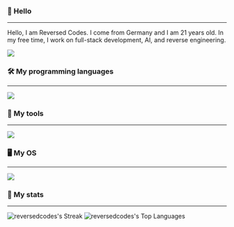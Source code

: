 ### 👋 Hello
___
Hello, I am Reversed Codes. I come from Germany and I am 21 years old. In my free time, I work on full-stack development, AI, and reverse engineering.

[![](https://visitcount.itsvg.in/api?id=RealBytes86&label=Profile%20Views&color=1&icon=0&pretty=false)](https://visitcount.itsvg.in)

### 🛠️ My programming languages
___
<img src="https://skillicons.dev/icons?i=c,cpp,cs,python,rust,java,js,php"/>

### 🧰 My tools
___
<img src="https://skillicons.dev/icons?i=git,mongodb,mysql,sqlite,nodejs,npm,nginx,docker"/>

### 🖥️ My OS
___
<img src="https://skillicons.dev/icons?i=linux,windows"/>

### 📖 My stats
___
![reversedcodes's Streak](https://github-readme-streak-stats.herokuapp.com/?user=reversedcodes&theme=tokyonight&hide_border=true) ![reversedcodes's Top Languages](https://github-readme-stats.vercel.app/api/top-langs/?username=reversedcodes&theme=tokyonight&show_icons=true&hide_border=true&layout=compact)
